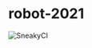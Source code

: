 # robot-2021

![SneakyCI](https://github.com/sneakysnakesfrc/robot-2021/workflows/SneakyCI/badge.svg)
